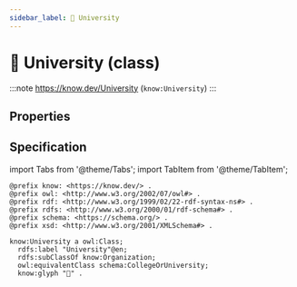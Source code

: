 ```yaml
---
sidebar_label: 🏫 University
---
```


# 🏫 University (class)

:::note
https://know.dev/University
(`know:University`)
:::

## Properties

## Specification

import Tabs from '@theme/Tabs';
import TabItem from '@theme/TabItem';

<Tabs>
<TabItem value="turtle" label="Turtle">

```turtle
@prefix know: <https://know.dev/> .
@prefix owl: <http://www.w3.org/2002/07/owl#> .
@prefix rdf: <http://www.w3.org/1999/02/22-rdf-syntax-ns#> .
@prefix rdfs: <http://www.w3.org/2000/01/rdf-schema#> .
@prefix schema: <https://schema.org/> .
@prefix xsd: <http://www.w3.org/2001/XMLSchema#> .

know:University a owl:Class;
  rdfs:label "University"@en;
  rdfs:subClassOf know:Organization;
  owl:equivalentClass schema:CollegeOrUniversity;
  know:glyph "🏫" .

```

</TabItem>
</Tabs>

[`University`]: /University
